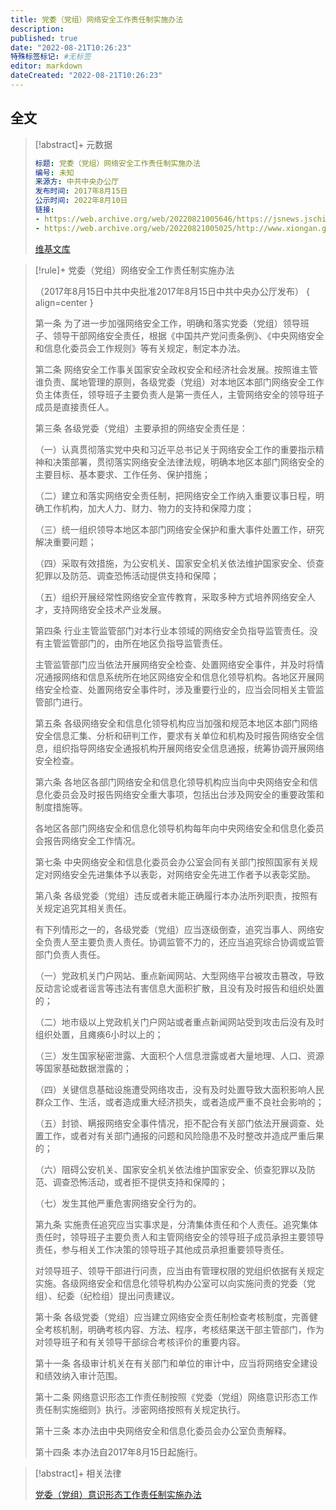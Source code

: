 ```yaml
---
title: 党委（党组）网络安全工作责任制实施办法
description:
published: true
date: "2022-08-21T10:26:23"
特殊标签标记: #无标签
editor: markdown
dateCreated: "2022-08-21T10:26:23"
---
```


## 全文

> [!abstract]+ 元数据
>
> ```YAML
> 标题: 党委（党组）网络安全工作责任制实施办法
> 编号: 未知
> 来源方: 中共中央办公厅
> 发布时间: 2017年8月15日
> 公示时间: 2022年8月10日
> 链接:
> - https://web.archive.org/web/20220821005646/https://jsnews.jschina.com.cn/zt2022/wazr/202208/t20220810_3053075.shtml
> - https://web.archive.org/web/20220821005025/http://www.xiongan.gov.cn/2022-08/15/c_1211676129.htm
> ```
>
> [维基文库](https://zh.wikisource.org/wiki/党委（党组）网络安全工作责任制实施办法)

> [!rule]+ 党委（党组）网络安全工作责任制实施办法
>
> （2017年8月15日中共中央批准2017年8月15日中共中央办公厅发布）
> { align=center }
>
> 第一条 为了进一步加强网络安全工作，明确和落实党委（党组）领导班子、领导干部网络安全责任，根据《中国共产党问责条例》、《中央网络安全和信息化委员会工作规则》等有关规定，制定本办法。
>
> 第二条 网络安全工作事关国家安全政权安全和经济社会发展。按照谁主管谁负责、属地管理的原则，各级党委（党组）对本地区本部门网络安全工作负主体责任，领导班子主要负责人是第一责任人，主管网络安全的领导班子成员是直接责任人。
>
> 第三条 各级党委（党组）主要承担的网络安全责任是：
>
> （一）认真贯彻落实党中央和习近平总书记关于网络安全工作的重要指示精神和决策部署，贯彻落实网络安全法律法规，明确本地区本部门网络安全的主要目标、基本要求、工作任务、保护措施；
>
> （二）建立和落实网络安全责任制，把网络安全工作纳入重要议事日程，明确工作机构，加大人力、财力、物力的支持和保障力度；
>
> （三）统一组织领导本地区本部门网络安全保护和重大事件处置工作，研究解决重要问题；
>
> （四）采取有效措施，为公安机关、国家安全机关依法维护国家安全、侦查犯罪以及防范、调查恐怖活动提供支持和保障；
>
> （五）组织开展经常性网络安全宣传教育，采取多种方式培养网络安全人才，支持网络安全技术产业发展。
>
> 第四条 行业主管监管部门对本行业本领域的网络安全负指导监管责任。没有主管监管部门的，由所在地区负指导监管责任。
>
> 主管监管部门应当依法开展网络安全检查、处置网络安全事件，并及时将情况通报网络和信息系统所在地区网络安全和信息化领导机构。各地区开展网络安全检查、处置网络安全事件时，涉及重要行业的，应当会同相关主管监管部门进行。
>
> 第五条 各级网络安全和信息化领导机构应当加强和规范本地区本部门网络安全信息汇集、分析和研判工作，要求有关单位和机构及时报告网络安全信息，组织指导网络安全通报机构开展网络安全信息通报，统筹协调开展网络安全检查。
>
> 第六条 各地区各部门网络安全和信息化领导机构应当向中央网络安全和信息化委员会及时报告网络安全重大事项，包括出台涉及网安全的重要政策和制度措施等。
>
> 各地区各部门网络安全和信息化领导机构每年向中央网络安全和信息化委员会报告网络安全工作情况。
>
> 第七条 中央网络安全和信息化委员会办公室会同有关部门按照国家有关规定对网络安全先进集体予以表彰，对网络安全先进工作者予以表彰奖励。
>
> 第八条 各级党委（党组）违反或者未能正确履行本办法所列职责，按照有关规定追究其相关责任。
>
> 有下列情形之一的，各级党委（党组）应当逐级倒查，追究当事人、网络安全负责人至主要负责人责任。协调监管不力的，还应当追究综合协调或监管部门负责人责任。
>
> （一）党政机关门户网站、重点新闻网站、大型网络平台被攻击篡改，导致反动言论或者谣言等违法有害信息大面积扩散，且没有及时报告和组织处置的；
>
> （二）地市级以上党政机关门户网站或者重点新闻网站受到攻击后没有及时组织处置，且瘫痪6小时以上的；
>
> （三）发生国家秘密泄露、大面积个人信息泄露或者大量地理、人口、资源等国家基础数据泄露的；
>
> （四）关键信息基础设施遭受网络攻击，没有及时处置导致大面积影响人民群众工作、生活，或者造成重大经济损失，或者造成严重不良社会影响的；
>
> （五）封锁、瞒报网络安全事件情况，拒不配合有关部门依法开展调查、处置工作，或者对有关部门通报的问题和风险隐患不及时整改并造成严重后果的；
>
> （六）阻碍公安机关、国家安全机关依法维护国家安全、侦查犯罪以及防范、调查恐怖活动，或者拒不提供支持和保障的；
>
> （七）发生其他严重危害网络安全行为的。
>
> 第九条 实施责任追究应当实事求是，分清集体责任和个人责任。追究集体责任时，领导班子主要负责人和主管网络安全的领导班子成员承担主要领导责任，参与相关工作决策的领导班子其他成员承担重要领导责任。
>
> 对领导班子、领导干部进行问责，应当由有管理权限的党组织依据有关规定实施。各级网络安全和信息化领导机构办公室可以向实施问责的党委（党组）、纪委（纪检组）提出问责建议。
>
> 第十条 各级党委（党组）应当建立网络安全责任制检查考核制度，完善健全考核机制，明确考核内容、方法、程序，考核结果送干部主管部门，作为对领导班子和有关领导干部综合考核评价的重要内容。
>
> 第十一条 各级审计机关在有关部门和单位的审计中，应当将网络安全建设和绩效纳入审计范围。
>
> 第十二条 网络意识形态工作责任制按照《党委（党组）网络意识形态工作责任制实施细则》执行。涉密网络按照有关规定执行。
>
> 第十三条 本办法由中央网络安全和信息化委员会办公室负责解释。
>
> 第十四条 本办法自2017年8月15日起施行。

> [!abstract]+ 相关法律
>
> [党委（党组）意识形态工作责任制实施办法](/rule/尚不明确/党委（党组）意识形态工作责任制实施办法.md)
